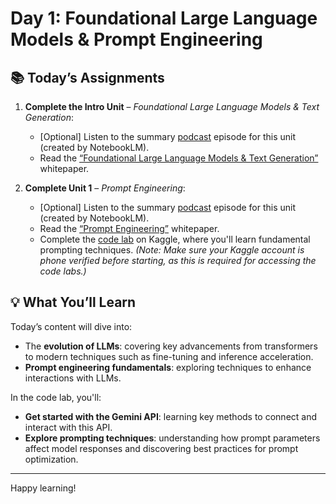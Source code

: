 # Day 1: Foundational Large Language Models & Prompt Engineering

## 📚 Today’s Assignments

1. **Complete the Intro Unit** – *Foundational Large Language Models & Text Generation*:
   - [Optional] Listen to the summary [podcast](https://www.youtube.com/watch?v=mQDlCZZsOyo) episode for this unit (created by NotebookLM).
   - Read the [“Foundational Large Language Models & Text Generation”](https://www.kaggle.com/whitepaper-foundational-llm-and-text-generation) whitepaper.

2. **Complete Unit 1** – *Prompt Engineering*:
   - [Optional] Listen to the summary [podcast](https://www.youtube.com/watch?v=F_hJ2Ey4BNc) episode for this unit (created by NotebookLM).
   - Read the [“Prompt Engineering”](https://www.kaggle.com/whitepaper-prompt-engineering) whitepaper.
   - Complete the [code lab](https://www.kaggle.com/code/markishere/day-1-prompting) on Kaggle, where you'll learn fundamental prompting techniques. *(Note: Make sure your Kaggle account is phone verified before starting, as this is required for accessing the code labs.)*

## 💡 What You’ll Learn

Today’s content will dive into:
- The **evolution of LLMs**: covering key advancements from transformers to modern techniques such as fine-tuning and inference acceleration.
- **Prompt engineering fundamentals**: exploring techniques to enhance interactions with LLMs.

In the code lab, you'll:
- **Get started with the Gemini API**: learning key methods to connect and interact with this API.
- **Explore prompting techniques**: understanding how prompt parameters affect model responses and discovering best practices for prompt optimization.

---

Happy learning!


